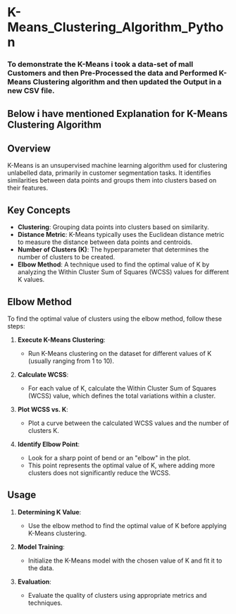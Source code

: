 # K-Means_Clustering_Algorithm_Python

### To demonstrate the K-Means i took a data-set of mall Customers and then Pre-Processed the data and Performed K-Means Clustering algorithm and then updated the Output in a new CSV file.

## Below i have mentioned Explanation for K-Means Clustering Algorithm

## Overview

K-Means is an unsupervised machine learning algorithm used for clustering unlabelled data, primarily in customer segmentation tasks. It identifies similarities between data points and groups them into clusters based on their features.

## Key Concepts

- **Clustering**: Grouping data points into clusters based on similarity.
- **Distance Metric**: K-Means typically uses the Euclidean distance metric to measure the distance between data points and centroids.
- **Number of Clusters (K)**: The hyperparameter that determines the number of clusters to be created.
- **Elbow Method**: A technique used to find the optimal value of K by analyzing the Within Cluster Sum of Squares (WCSS) values for different K values.

## Elbow Method

To find the optimal value of clusters using the elbow method, follow these steps:

1. **Execute K-Means Clustering**:
   - Run K-Means clustering on the dataset for different values of K (usually ranging from 1 to 10).

2. **Calculate WCSS**:
   - For each value of K, calculate the Within Cluster Sum of Squares (WCSS) value, which defines the total variations within a cluster.

3. **Plot WCSS vs. K**:
   - Plot a curve between the calculated WCSS values and the number of clusters K.

4. **Identify Elbow Point**:
   - Look for a sharp point of bend or an "elbow" in the plot.
   - This point represents the optimal value of K, where adding more clusters does not significantly reduce the WCSS.

## Usage

1. **Determining K Value**:
   - Use the elbow method to find the optimal value of K before applying K-Means clustering.

2. **Model Training**:
   - Initialize the K-Means model with the chosen value of K and fit it to the data.

3. **Evaluation**:
   - Evaluate the quality of clusters using appropriate metrics and techniques.
